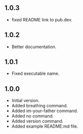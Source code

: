 
## 1.0.3

- fixed README link to pub.dev.

## 1.0.2

- Better documentation.

## 1.0.1

- Fixed executable name.

## 1.0.0

- Initial version.
- Added breathing command.
- Added im-your-father command.
- Added no command.
- Added version command.
- Added example README.md file.